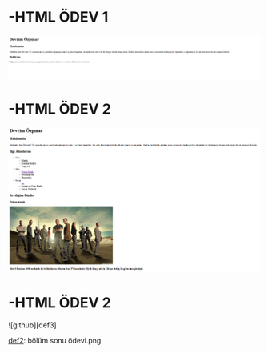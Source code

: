# -HTML ÖDEV 1 
![github][def]

[def]: odev.png

# -HTML ÖDEV 2
![github][def2]

[def2]: odev2.png

# -HTML ÖDEV 2
![github][def3]

[def2]: bölüm sonu ödevi.png